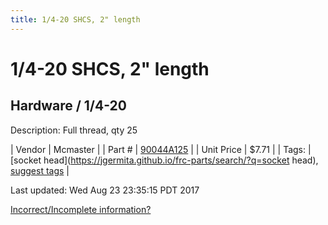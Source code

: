```yaml
---
title: 1/4-20 SHCS, 2" length
---
```


# 1/4-20 SHCS, 2" length
## Hardware / 1/4-20
Description: 	Full thread, qty 25 

| Vendor | Mcmaster | 
| Part # | [90044A125](https://www.mcmaster.com/#90044A125) | 
| Unit Price | $7.71 | 
| Tags: | [socket head](https://jgermita.github.io/frc-parts/search/?q=socket head), [suggest tags](https://docs.google.com/forms/d/e/1FAIpQLSeWyY8v3RgOty-MyWmh9U0iivNYN_molChYyS-0U-o-kOAv_g/viewform) | 

Last updated: Wed Aug 23 23:35:15 PDT 2017

 [Incorrect/Incomplete information?](https://docs.google.com/forms/d/e/1FAIpQLSeWyY8v3RgOty-MyWmh9U0iivNYN_molChYyS-0U-o-kOAv_g/viewform)